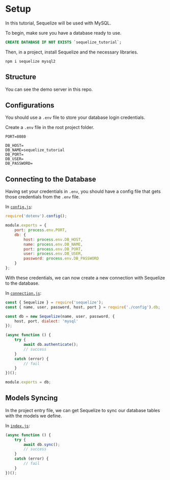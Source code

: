 # Setup

In this tutorial, Sequelize will be used with MySQL.

To begin, make sure you have a database ready to use.

```sql
CREATE DATABASE IF NOT EXISTS `sequelize_tutorial`;
```

Then, in a project, install Sequelize and the necessary libraries.

```
npm i sequelize mysql2
```

## Structure

You can see the demo server in this repo.

## Configurations

You should use a `.env` file to store your database login credentials.

Create a `.env` file in the root project folder.

```
PORT=8080

DB_HOST=
DB_NAME=sequelize_tutorial
DB_PORT=
DB_USER=
DB_PASSWORD=
```

## Connecting to the Database

Having set your credentials in `.env`, you should have a config file that gets those credentials from the `.env` file.

In [`config.js`](../server/src/config/config.js):

```js
require('dotenv').config();

module.exports = {
    port: process.env.PORT,
    db: {
        host: process.env.DB_HOST,
        name: process.env.DB_NAME,
        port: process.env.DB_PORT,
        user: process.env.DB_USER,
        password: process.env.DB_PASSWORD
    }
};
```

With these credentials, we can now create a new connection with Sequelize to the database.

In [`connection.js`](../server/src/config/connection.js):

```js
const { Sequelize } = require('sequelize');
const { name, user, password, host, port } = require('./config').db;

const db = new Sequelize(name, user, password, {
    host, port, dialect: 'mysql'
});

(async function () {
    try {
        await db.authenticate();
        // success
    }
    catch (error) {
        // fail
    }
})();

module.exports = db;
```

## Models Syncing

In the project entry file, we can get Sequelize to sync our database tables with the models we define.

In [`index.js`](../server/index.js):

```js
(async function () {
    try {
        await db.sync();
        // success
    }
    catch (error) {
        // fail
    }
})();
```
